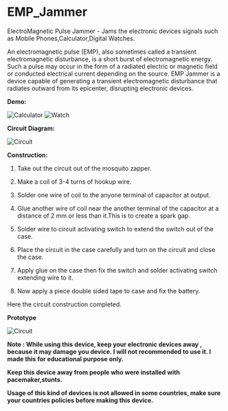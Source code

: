 # EMP_Jammer
ElectroMagnetic Pulse Jammer - Jams the electronic devices signals such as Mobile Phones,Calculator,Digital Watches.

An electromagnetic pulse (EMP), also sometimes called a transient electromagnetic disturbance, is a short burst of electromagnetic energy. Such a pulse may occur in the form of a radiated electric or magnetic field or conducted electrical current depending on the source. EMP Jammer is a device capable of generating a transient electromagnetic disturbance that radiates outward from its epicenter, disrupting electronic devices.<br>

<b>Demo:</b><br>

![Calculator](https://raw.githubusercontent.com/sarthaksahni1/ElectroMagneticPulse_Jammer/master/Calculator.gif)
![Watch](https://raw.githubusercontent.com/sarthaksahni1/ElectroMagneticPulse_Jammer/master/Watch.gif)<br>

<b>Circuit Diagram:</b><br>

![Circuit](https://raw.githubusercontent.com/sarthaksahni1/ElectroMagneticPulse_Jammer/master/Circuit.jpg)<br>

<b>Construction:</b><br>
1. Take out the circuit out of the mosquito zapper.

2. Make a coil of 3-4 turns of hookup wire.

3. Solder one wire of coil to the anyone terminal of capacitor at output.

4. Glue another wire of coil near the another terminal of the capacitor at a distance of 2 mm or less than it.This is to create a spark gap.

5. Solder wire to circuit activating switch to extend the switch out of the case.

6. Place the circuit in the case carefully and turn on the circuit and close the case.

7. Apply glue on the case then fix the switch and solder activating switch extending wire to it.

8. Now apply a piece double sided tape to case and fix the battery.

Here the circuit construction completed.

<b>Prototype</b><br>

![Circuit](https://raw.githubusercontent.com/sarthaksahni1/ElectroMagneticPulse_Jammer/master/EMPJammer.jpg)<br>

<b>Note : While using this device, keep your electronic devices away , because it may damage you device. I will not recommended to use it. I made this for educational purpose only.

Keep this device away from people who were installed with pacemaker,stunts.

Usage of this kind of devices is not allowed in some countries, make sure your countries policies before making this device.</b>
